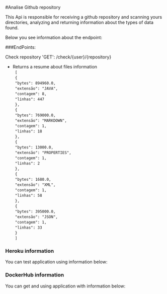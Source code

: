 #Analise Github repository

<p>This Api is responsible for receiving a github repository and scanning yours directories,
analyzing and returning information about the types of data found.</p>

<p>Below you see information about the endpoint:</p>

###EndPoints:

Check repository 'GET': /check/{user}/{repository}
* Returns a resume about files information </br>
    `
    [`</br>`
        {`</br>`
            "bytes": 894960.0,`</br>`
            "extensão": "JAVA",`</br>`
            "contagem": 8,`</br>`
            "linhas": 447`</br>`
        },`</br>`
        {`</br>`
            "bytes": 769000.0,`</br>`
            "extensão": "MARKDOWN",`</br>`
            "contagem": 1,`</br>`
            "linhas": 18`</br>`
        },`</br>`
        {`</br>`
            "bytes": 13000.0,`</br>`
            "extensão": "PROPERTIES",`</br>`
            "contagem": 1,`</br>`
            "linhas": 2`</br>`
        },`</br>`
        {`</br>`
            "bytes": 1680.0,`</br>`
            "extensão": "XML",`</br>`
            "contagem": 1,`</br>`
            "linhas": 58`</br>`
        },`</br>`
        {`</br>`
            "bytes": 395000.0,`</br>`
            "extensão": "JSON",`</br>`
            "contagem": 1,`</br>`
            "linhas": 33`</br>`
        }`</br>`
    ]`
  

### Heroku information

<p>You can test application using information below:</p>

### DockerHub information

<p>You can get and using application with information below:</p>